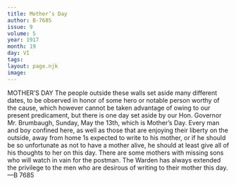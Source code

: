 ```yaml
---
title: Mother’s Day
author: B-7685
issue: 9
volume: 5
year: 1917
month: 19
day: VI
tags:
layout: page.njk
image:
---
```

MOTHER’S DAY       The people outside these walls set aside many different dates, to be observed in honor of some hero or notable person worthy of the cause, which however cannot be taken advantage of owing to our present predicament, but there is one day set aside by our Hon. Governor Mr. Brumbaugh, Sunday, May the 13th, which is Mother’s Day. Every man and boy confined here, as well as those that are enjoying their liberty on the outside, away from home 1s expected to write to his mother, or if he should be so unfortunate as not to have a mother alive, he should at least give all of his thoughts to her on this day.       There are some mothers with missing sons who will watch in vain for the postman. The Warden has always extended the privilege to the men who are desirous of writing to their mother this day. —B 7685


